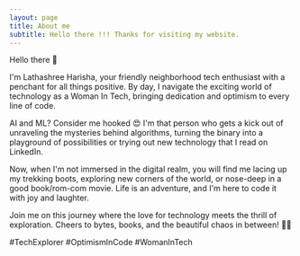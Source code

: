 ```yaml
---
layout: page
title: About me
subtitle: Hello there !!! Thanks for visiting my website.
---
```


Hello there 👋 

I'm Lathashree Harisha, your friendly neighborhood tech enthusiast with a penchant for all things positive. By day, I navigate the exciting world of technology as a Woman In Tech, bringing dedication and optimism to every line of code.

AI and ML? Consider me hooked 😍 
I'm that person who gets a kick out of unraveling the mysteries behind algorithms, turning the binary into a playground of possibilities or trying out new technology that I read on LinkedIn.

Now, when I'm not immersed in the digital realm, you will find me lacing up my trekking boots, exploring new corners of the world, or nose-deep in a good book/rom-com movie. Life is an adventure, and I'm here to code it with joy and laughter. 

Join me on this journey where the love for technology meets the thrill of exploration. Cheers to bytes, books, and the beautiful chaos in between! 🚀💡 

#TechExplorer #OptimismInCode #WomanInTech


